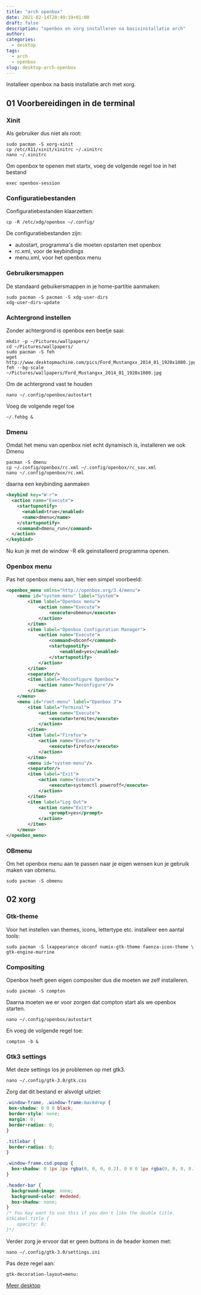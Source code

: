 ```yaml
---
title: "arch openbox"
date: 2021-02-14T20:49:19+01:00
draft: false
description: "openbox en xorg installeren na basisinstallatie arch"
author:
categories:
  - desktop
tags:
  - arch
  - openbox
slug: desktop-arch-openbox
---
```


Installeer openbox na basis installatie arch met xorg.

<!--more-->

## 01 Voorbereidingen in de terminal

### Xinit

Als gebruiker dus niet als root:

    sudo pacman -S xorg-xinit
    cp /etc/X11/xinit/xinitrc ~/.xinitrc
    nano ~/.xinitrc

Om openbox te openen met startx, voeg de volgende regel toe in het bestand

    exec openbox-session

### Configuratiebestanden

Configuratiebestanden klaarzetten:

    cp -R /etc/xdg/openbox ~/.config/

De configuratiebestanden zijn:

  * autostart, programma's die moeten opstarten met openbox
  * rc.xml, voor de keybindings
  * menu.xml, voor het openbox menu

### Gebruikersmappen

De standaard gebuikersmappen in je home-partitie aanmaken:

    sudo pacman -S pacman -S xdg-user-dirs
    xdg-user-dirs-update

### Achtergrond instellen

Zonder achtergrond is openbox een beetje saai:

    mkdir -p ~/Pictures/wallpapers/
    cd ~/Pictures/wallpapers/
    sudo pacman -S feh
    wget http://www.desktopmachine.com/pics/Ford_Mustangxx_2014_01_1920x1080.jpg
    feh --bg-scale ~/Pictures/wallpapers/Ford_Mustangxx_2014_01_1920x1080.jpg

Om de achtergrond vast te houden

    nano ~/.config/openbox/autostart

Voeg de volgende regel toe

    ~/.fehbg &

### Dmenu

Omdat het menu van openbox niet echt dynamisch is, installeren we ook Dmenu

    pacman -S dmenu
    cp ~/.config/openbox/rc.xml ~/.config/openbox/rc_sav.xml
    nano ~/.config/openbox/rc.xml

daarna een keybinding aanmaken

```xml
<keybind key="W-r">
  <action name="Execute">
    <startupnotify>
      <enabled>true</enabled>
      <name>dmenu</name>
    </startupnotify>
    <command>dmenu_run</command>
  </action>
</keybind>
```

Nu kun je met de window -R elk geinstalleerd programma openen.

### Openbox menu

Pas het openbox menu aan, hier een simpel voorbeeld:

```xml
<openbox_menu xmlns="http://openbox.org/3.4/menu">
    <menu id="system-menu" label="System">
        <item label="Openbox menu">
            <action name="Execute">
                <execute>obmenu</execute>
            </action>
        </item>
        <item label="Openbox Configuration Manager">
            <action name="Execute">
                <command>obconf</command>
                <startupnotify>
                    <enabled>yes</enabled>
                </startupnotify>
            </action>
        </item>
        <separator/>
        <item label="Reconfigure Openbox">
            <action name="Reconfigure"/>
        </item>
    </menu>
    <menu id="root-menu" label="Openbox 3">
        <item label="Terminal">
            <action name="Execute">
                <execute>termite</execute>
            </action>
        </item>
        <item label="Firefox">
            <action name="Execute">
                <execute>firefox</execute>
            </action>
        </item>
        <menu id="system-menu"/>
        <separator/>
        <item label="Exit">
            <action name="Execute">
                <execute>systemctl poweroff</execute>
            </action>
        </item>
        <item label="Log Out">
            <action name="Exit">
                <prompt>yes</prompt>
            </action>
        </item>
    </menu>
</openbox_menu>
```

### OBmenu

Om het openbox menu aan te passen naar je eigen wensen kun je gebruik maken van obmenu.

    sudo pacman -S obmenu

## 02 xorg

### Gtk-theme

Voor het instellen van themes, icons, lettertype etc. installeer een aantal tools:

    sudo pacman -S lxappearance obconf numix-gtk-theme faenza-icon-theme \
    gtk-engine-murrine

### Compositing

Openbox heeft geen eigen compositer dus die moeten we zelf installeren.

    sudo pacman -S compton

Daarna moeten we er voor zorgen dat compton start als we openbox starten.

    nano ~/.config/openbox/autostart

En voeg de volgende regel toe:

    compton -b &

### Gtk3 settings

Met deze settings los je problemen op met gtk3.

    nano ~/.config/gtk-3.0/gtk.css

Zorg dat dit bestand er alsvolgt uitziet:

```css
.window-frame, .window-frame:backdrop {
 box-shadow: 0 0 0 black;
 border-style: none;
 margin: 0;
 border-radius: 0;
}

.titlebar {
 border-radius: 0;
}

.window-frame.csd.popup {
  box-shadow: 0 1px 2px rgba(0, 0, 0, 0.2), 0 0 0 1px rgba(0, 0, 0, 0.13);
}

.header-bar {
  background-image: none;
  background-color: #ededed;
  box-shadow: none;
}
/* You may want to use this if you don't like the double title.
GtkLabel.title {
    opacity: 0;
}*/ 
```

Verder zorg je ervoor dat er geen buttons in de header komen met:

    nano ~/.config/gtk-3.0/settings.ini

Pas deze regel aan:

    gtk-decoration-layout=menu:

[Meer desktop](/categories/desktop)
